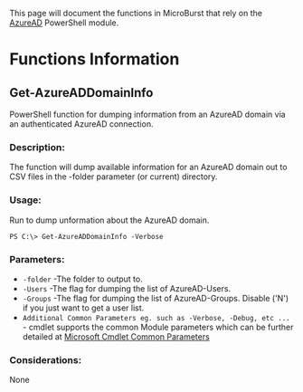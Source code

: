 This page will document the functions in MicroBurst that rely on the [AzureAD](https://docs.microsoft.com/en-us/powershell/module/azuread) PowerShell module.

# Functions Information

## Get-AzureADDomainInfo
PowerShell function for dumping information from an AzureAD domain via an authenticated AzureAD connection.
### Description:
The function will dump available information for an AzureAD domain out to CSV files in the -folder parameter (or current) directory.
### Usage:
Run to dump unformation about the AzureAD domain.

`PS C:\> Get-AzureADDomainInfo -Verbose`

### Parameters:

* `-folder` -The folder to output to.
* `-Users` -The flag for dumping the list of AzureAD-Users.
* `-Groups` -The flag for dumping the list of AzureAD-Groups. Disable ('N') if you just want to get a user list.
* `Additional Common Parameters eg. such as -Verbose, -Debug, etc ...` - cmdlet supports the common Module parameters which can be further detailed at [Microsoft Cmdlet Common Parameters](https:/go.microsoft.com/fwlink/?LinkID=113216)

### Considerations:
None